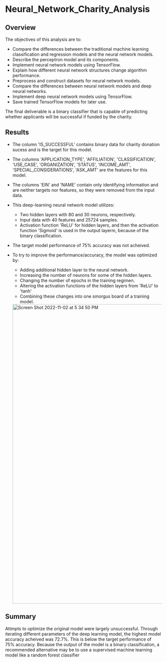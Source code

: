 # Neural_Network_Charity_Analysis

## Overview
The objectives of this analysis are to:
* Compare the differences between the traditional machine learning classification and regression models and the neural network models.
* Describe the perceptron model and its components.
* Implement neural network models using TensorFlow.
* Explain how different neural network structures change algorithm performance.
* Preprocess and construct datasets for neural network models.
* Compare the differences between neural network models and deep neural networks.
* Implement deep neural network models using TensorFlow.
* Save trained TensorFlow models for later use.

The final deliverable is a binary classifier that is capable of predicting whether applicants will be successful if funded by the charity.


## Results
* The column 'IS_SUCCESSFUL' contains binary data for charity donation sucess and is the target for this model.
* The columns 'APPLICATION_TYPE', 'AFFILIATION', 'CLASSIFICATION', 'USE_CASE', 'ORGANIZATION', 'STATUS', 'INCOME_AMT', 'SPECIAL_CONSIDERATIONS', 'ASK_AMT' are the features for this model.
* The columns 'EIN' and 'NAME' contain only identifying information and are neither targets nor features, so they were removed from the input data.
* This deep-learning neural network model utilizes: 
  * Two hidden layers with 80 and 30 neurons, respectively.
  * Input data with 40 features and 25724 samples.
  * Activation function 'ReLU' for hidden layers, and then the  activation function 'Sigmoid' is used in the output layerm, because of the binary classification.
* The target model performance of 75% accuracy was not acheived.
* To try to improve the performance/accuracy, the model was optimized by:
  * Adding additional hidden layer to the neural network.
  * Increasing the number of neurons for some of the hidden layers.
  * Changing the number of epochs in the training regimen.
  * Altering the activation functions of the hidden layers from 'ReLU' to 'tanh'
  * Combining these changes into one smorgus board of a training model.
  
  
  <img width="964" alt="Screen Shot 2022-11-02 at 5 34 50 PM" src="https://user-images.githubusercontent.com/100387078/199606997-2e066805-9d28-467d-b604-2026d2c3b477.png">


## Summary
Attmpts to optimize the original model were largely unsuccessful. Through iterating different parameters of the deep learning model, the highest model accuracy acheived was 72.7%. This is below the target performance of 75% accuracy. Because the output of the model is a binary classification, a recommended alternative may be to use a supervised machine learning model like a random forest classifier 
